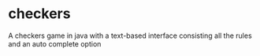 # checkers
A checkers game in java with a text-based interface consisting all the rules and an auto complete option
